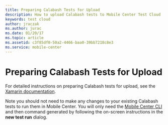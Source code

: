 ```yaml
---
title: Preparing Calabash Tests for Upload
description: How to upload Calabash tests to Mobile Center Test Cloud
keywords: test cloud
author: jraczak
ms.author: jurac
ms.date: 01/20/17
ms.topic: article
ms.assetid: c3f85df0-50a2-4466-baa0-39bb7218c8e3
ms.service: mobile-center
---
```


# Preparing Calabash Tests for Upload

For detailed instructions on preparing Calabash tests for upload, see the
[Xamarin documentation](https://developer.xamarin.com/guides/testcloud/calabash/).

Note you should not need to make any changes to your existing Calabash tests to run them in Mobile Center.
You will only need the [Mobile Center CLI](~/cli/index.md) and then command generated by
following the on-screen instructions in the **new test run** dialog.
